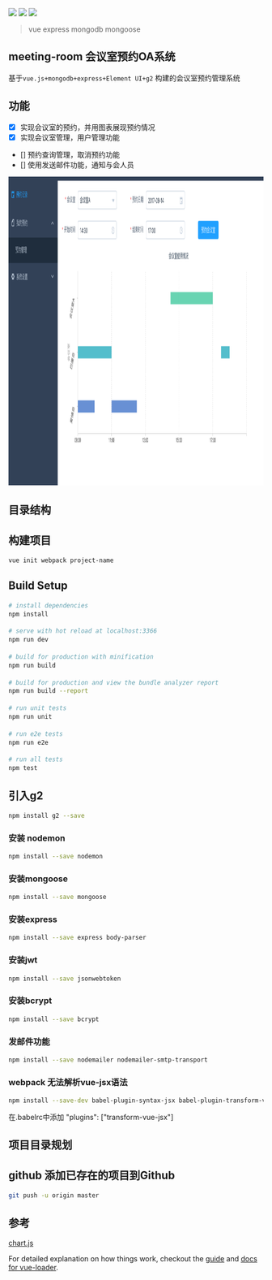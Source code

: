 ![](https://img.shields.io/badge/javaScript-vue-brightgreen.svg)
![](https://img.shields.io/badge/css-elementUI-yellow.svg)
![](https://img.shields.io/badge/db-mongondb-blue.svg)
> vue express mongodb mongoose

## meeting-room 会议室预约OA系统

基于`vue.js+mongodb+express+Element UI+g2` 构建的会议室预约管理系统

## 功能

- [x] 实现会议室的预约，并用图表展现预约情况
- [x] 实现会议室管理，用户管理功能
- [] 预约查询管理，取消预约功能
- [] 使用发送邮件功能，通知与会人员 

<img src="https://github.com/FateZeros/meeting-room/blob/master/screenshots/room1.png" height="608px;"/>

## 目录结构

## 构建项目
``` bash
vue init webpack project-name
```

## Build Setup

``` bash
# install dependencies
npm install

# serve with hot reload at localhost:3366
npm run dev

# build for production with minification
npm run build

# build for production and view the bundle analyzer report
npm run build --report

# run unit tests
npm run unit

# run e2e tests
npm run e2e

# run all tests
npm test
```

## 引入g2
```bash
npm install g2 --save
```

### 安装 nodemon
```bash
npm install --save nodemon
```

### 安装mongoose
``` bash
npm install --save mongoose
```

### 安装express
```bash
npm install --save express body-parser
```

### 安装jwt
```bash
npm install --save jsonwebtoken
```

### 安装bcrypt
```bash
npm install --save bcrypt
```

### 发邮件功能
```bash
npm install --save nodemailer nodemailer-smtp-transport
```

### webpack 无法解析vue-jsx语法
```bash
npm install --save-dev babel-plugin-syntax-jsx babel-plugin-transform-vue-jsx
```
在.babelrc中添加
"plugins": ["transform-vue-jsx"]

## 项目目录规划

## github 添加已存在的项目到Github
``` bash
git push -u origin master
```


## 参考
[chart.js](https://github.com/chartjs/Chart.js)

For detailed explanation on how things work, checkout the [guide](http://vuejs-templates.github.io/webpack/) and [docs for vue-loader](http://vuejs.github.io/vue-loader).
